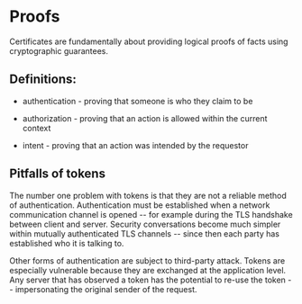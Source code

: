 <!-- This part of the project documentation focuses on an
**understanding-oriented** approach. You'll get a
chance to read about the background of the project,
as well as reasoning about how it was implemented.

> **Note:** Expand this section by considering the
> following points:

- Give context and background on your library
- Explain why you created it
- Provide multiple examples and approaches of how
    to work with it
- Help the reader make connections
- Avoid writing instructions or technical descriptions
    here
-->

# Proofs

Certificates are fundamentally about providing logical proofs
of facts using cryptographic guarantees.

## Definitions:

* authentication - proving that someone is who they claim to be

* authorization  - proving that an action is allowed within the current context

* intent         - proving that an action was intended by the requestor


## Pitfalls of tokens

The number one problem with tokens is that they are not
a reliable method of authentication.  Authentication must
be established when a network communication channel is opened --
for example during the TLS handshake between client and server.
Security conversations become much simpler within mutually
authenticated TLS channels -- since then each party has
established who it is talking to.

Other forms of authentication are subject to third-party
attack.  Tokens are especially vulnerable because
they are exchanged at the application level.
Any server that has observed a token has the potential
to re-use the token -- impersonating the original
sender of the request.

